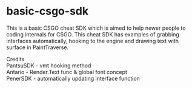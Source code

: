 # basic-csgo-sdk

This is a basic CSGO cheat SDK which is aimed to help newer people to coding internals for CSGO. This cheat SDK has examples of
grabbing interfaces automatically, hooking to the engine and drawing text with surface in PaintTraverse.

Credits <br />
PantsuSDK - vmt hooking method <br />
Antario - Render.Text func & global font concept <br />
PenerSDK - automatically updating interface function <br />
